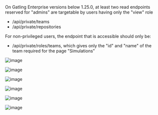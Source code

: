 On Gatling Enterprise versions below 1.25.0, at least two read endpoints reserved for "admins" are targetable by users having only the "view" role
- /api/private/teams
- /api/private/repositories

For non-privileged users, the endpoint that is accessible should only be:
- /api/private/roles/teams, which gives only the "id" and "name" of the team required for the page "Simulations"

![image](https://github.com/user-attachments/assets/3048aa5b-0d4c-4b68-8f8a-120e4e1990f9)

![image](https://github.com/user-attachments/assets/c822df71-c4f0-4767-94b1-934bc360a5b0)

![image](https://github.com/user-attachments/assets/44520fe8-bcfc-4033-a6fc-037c105eb8a3)

![image](https://github.com/user-attachments/assets/7990fd52-bdbf-4fca-9b8d-72307fe3f111)

![image](https://github.com/user-attachments/assets/d6b5d862-60c4-4f3e-b965-7ed4e9ceaa65)

![image](https://github.com/user-attachments/assets/541d385e-6e36-4cf9-9829-d848e7309df3)
